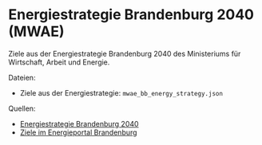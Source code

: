 # Energiestrategie Brandenburg 2040 (MWAE)

Ziele aus der Energiestrategie Brandenburg 2040 des Ministeriums für Wirtschaft,
Arbeit und Energie.

Dateien:

- Ziele aus der Energiestrategie: `mwae_bb_energy_strategy.json`

Quellen:

- [Energiestrategie Brandenburg 2040](https://energieportal-brandenburg.de/cms/fileadmin/medien/dokumente/energiestrategie2040_01.pdf)
- [Ziele im Energieportal Brandenburg](https://energieportal-brandenburg.de/cms/inhalte/energiestrategie-2040/zielsetzung)
